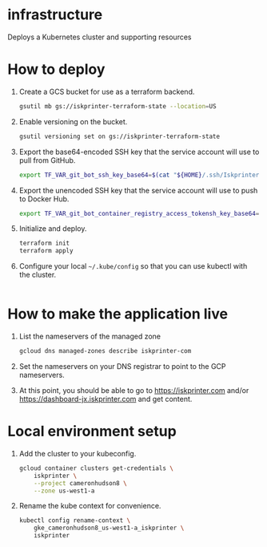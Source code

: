 # infrastructure

Deploys a Kubernetes cluster and supporting resources

# How to deploy

1. Create a GCS bucket for use as a terraform backend.
    ```bash
    gsutil mb gs://iskprinter-terraform-state --location=US
    ```

1. Enable versioning on the bucket.
    ```bash
    gsutil versioning set on gs://iskprinter-terraform-state
    ```

1. Export the base64-encoded SSH key that the service account will use to pull from GitHub.
    ```bash
    export TF_VAR_git_bot_ssh_key_base64=$(cat "${HOME}/.ssh/IskprinterGitBot.id_rsa" | base64)
    ```

1. Export the unencoded SSH key that the service account will use to push to Docker Hub.
    ```bash
    export TF_VAR_git_bot_container_registry_access_tokensh_key_base64='<access-token>'
    ```

1. Initialize and deploy.
    ```bash
    terraform init
    terraform apply
    ```

1. Configure your local `~/.kube/config` so that you can use kubectl with the cluster.
    ```bash
    
    ```

# How to make the application live

1. List the nameservers of the managed zone
    ```bash
    gcloud dns managed-zones describe iskprinter-com
    ```
    

1. Set the nameservers on your DNS registrar to point to the GCP nameservers.

1. At this point, you should be able to go to https://iskprinter.com and/or https://dashboard-jx.iskprinter.com and get content.

# Local environment setup

1. Add the cluster to your kubeconfig.
    ```bash
    gcloud container clusters get-credentials \
        iskprinter \
        --project cameronhudson8 \
        --zone us-west1-a
    ```

1. Rename the kube context for convenience.
    ```bash
    kubectl config rename-context \
        gke_cameronhudson8_us-west1-a_iskprinter \
        iskprinter
    ```
